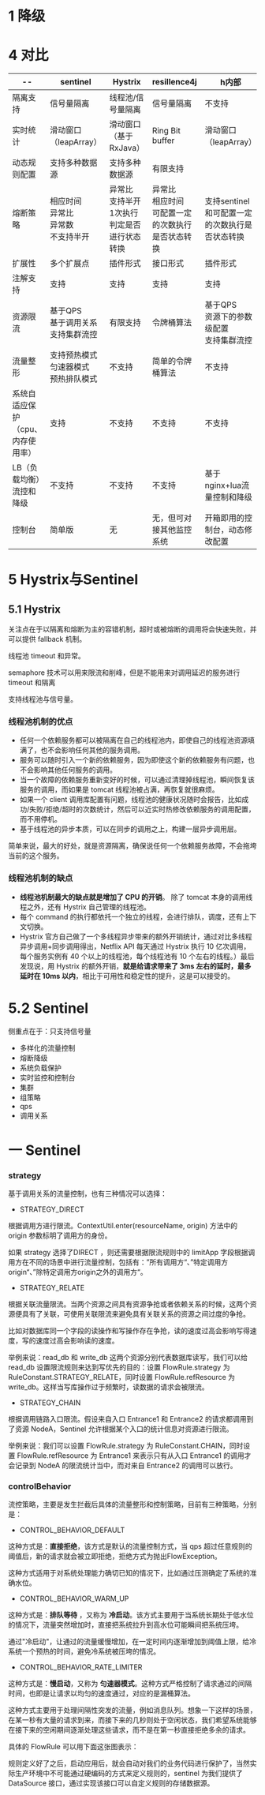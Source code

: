 # 1 降级





# 4 对比

| --                                | sentinel                                         | Hystrix                                               | resillence4j                                               | h内部                                             |      |      |
| --------------------------------- | ------------------------------------------------ | ----------------------------------------------------- | ---------------------------------------------------------- | ------------------------------------------------- | ---- | ---- |
| 隔离支持                          | 信号量隔离                                       | 线程池/信号量隔离                                     | 信号量隔离                                                 | 不支持                                            |      |      |
| 实时统计                          | 滑动窗口（leapArray）                            | 滑动窗口（基于RxJava）                                | Ring Bit buffer                                            | 滑动窗口（leapArray）                             |      |      |
| 动态规则配置                      | 支持多种数据源                                   | 支持多种数据源                                        | 有限支持                                                   |                                                   |      |      |
| 熔断策略                          | 相应时间<br />异常比<br />异常数<br />不支持半开 | 异常比<br />支持半开<br />1次执行判定是否进行状态转换 | 异常比<br />相应时间<br />可配置一定的次数执行是否状态转换 | 支持sentinel和可配置一定的次数执行是否状态转换    |      |      |
| 扩展性                            | 多个扩展点                                       | 插件形式                                              | 接口形式                                                   | 插件形式                                          |      |      |
| 注解支持                          | 支持                                             | 支持                                                  | 支持                                                       | 支持                                              |      |      |
| 资源限流                          | 基于QPS<br />基于调用关系<br />支持集群流控      | 有限支持                                              | 令牌桶算法                                                 | 基于QPS<br />资源下的参数级配置<br />支持集群流控 |      |      |
| 流量整形                          | 支持预热模式<br />匀速器模式<br />预热排队模式   | 不支持                                                | 简单的令牌桶算法                                           | 不支持                                            |      |      |
| 系统自适应保护（cpu、内存使用率） | 支持                                             | 不支持                                                | 不支持                                                     | 不支持                                            |      |      |
| LB（负载均衡）流控和降级          | 不支持                                           | 不支持                                                | 不支持                                                     | 基于nginx+lua流量控制和降级                       |      |      |
| 控制台                            | 简单版                                           | 无                                                    | 无，但可对接其他监控系统                                   | 开箱即用的控制台，动态修改配置                    |      |      |

# 5 Hystrix与Sentinel 



## 5.1 Hystrix 

关注点在于以隔离和熔断为主的容错机制，超时或被熔断的调用将会快速失败，并可以提供 fallback 机制。

线程池 timeout 和异常。

semaphore 技术可以用来限流和削峰，但是不能用来对调用延迟的服务进行 timeout 和隔离

支持线程池与信号量。

### 线程池机制的优点

- 任何一个依赖服务都可以被隔离在自己的线程池内，即使自己的线程池资源填满了，也不会影响任何其他的服务调用。
- 服务可以随时引入一个新的依赖服务，因为即使这个新的依赖服务有问题，也不会影响其他任何服务的调用。
- 当一个故障的依赖服务重新变好的时候，可以通过清理掉线程池，瞬间恢复该服务的调用，而如果是 tomcat 线程池被占满，再恢复就很麻烦。
- 如果一个 client 调用库配置有问题，线程池的健康状况随时会报告，比如成功/失败/拒绝/超时的次数统计，然后可以近实时热修改依赖服务的调用配置，而不用停机。
- 基于线程池的异步本质，可以在同步的调用之上，构建一层异步调用层。

简单来说，最大的好处，就是资源隔离，确保说任何一个依赖服务故障，不会拖垮当前的这个服务。

### 线程池机制的缺点

- **线程池机制最大的缺点就是增加了 CPU 的开销**。
  除了 tomcat 本身的调用线程之外，还有 Hystrix 自己管理的线程池。
- 每个 command 的执行都依托一个独立的线程，会进行排队，调度，还有上下文切换。
- Hystrix 官方自己做了一个多线程异步带来的额外开销统计，通过对比多线程异步调用+同步调用得出，Netflix API 每天通过 Hystrix 执行 10 亿次调用，每个服务实例有 40 个以上的线程池，每个线程池有 10 个左右的线程。）最后发现说，用 Hystrix 的额外开销，**就是给请求带来了 3ms 左右的延时，最多延时在 10ms 以内**，相比于可用性和稳定性的提升，这是可以接受的。

# 5.2 Sentinel 

侧重点在于：只支持信号量

- 多样化的流量控制
- 熔断降级
- 系统负载保护
- 实时监控和控制台
- 集群
- 组策略
- qps
- 调用关系



# 一  Sentinel 

### strategy

基于调用关系的流量控制，也有三种情况可以选择：

- STRATEGY_DIRECT

根据调用方进行限流。ContextUtil.enter(resourceName, origin) 方法中的 origin 参数标明了调用方的身份。

如果 strategy 选择了DIRECT ，则还需要根据限流规则中的 limitApp 字段根据调用方在不同的场景中进行流量控制，包括有：”所有调用方“、”特定调用方origin“、”除特定调用方origin之外的调用方“。

- STRATEGY_RELATE

根据关联流量限流。当两个资源之间具有资源争抢或者依赖关系的时候，这两个资源便具有了关联，可使用关联限流来避免具有关联关系的资源之间过度的争抢。

比如对数据库同一个字段的读操作和写操作存在争抢，读的速度过高会影响写得速度，写的速度过高会影响读的速度。

举例来说：read_db 和 write_db 这两个资源分别代表数据库读写，我们可以给 read_db 设置限流规则来达到写优先的目的：设置 FlowRule.strategy 为 RuleConstant.STRATEGY_RELATE，同时设置 FlowRule.refResource 为 write_db。这样当写库操作过于频繁时，读数据的请求会被限流。

- STRATEGY_CHAIN

根据调用链路入口限流。假设来自入口 Entrance1 和 Entrance2 的请求都调用到了资源 NodeA，Sentinel 允许根据某个入口的统计信息对资源进行限流。

举例来说：我们可以设置 FlowRule.strategy 为 RuleConstant.CHAIN，同时设置 FlowRule.refResource 为 Entrance1 来表示只有从入口 Entrance1 的调用才会记录到 NodeA 的限流统计当中，而对来自 Entrance2 的调用可以放行。

### controlBehavior

流控策略，主要是发生拦截后具体的流量整形和控制策略，目前有三种策略，分别是：

- CONTROL_BEHAVIOR_DEFAULT

这种方式是：**直接拒绝**，该方式是默认的流量控制方式，当 qps 超过任意规则的阈值后，新的请求就会被立即拒绝，拒绝方式为抛出FlowException。

这种方式适用于对系统处理能力确切已知的情况下，比如通过压测确定了系统的准确水位。

- CONTROL_BEHAVIOR_WARM_UP

这种方式是：**排队等待** ，又称为 **冷启动**。该方式主要用于当系统长期处于低水位的情况下，流量突然增加时，直接把系统拉升到高水位可能瞬间把系统压垮。

通过"冷启动"，让通过的流量缓慢增加，在一定时间内逐渐增加到阈值上限，给冷系统一个预热的时间，避免冷系统被压垮的情况。

- CONTROL_BEHAVIOR_RATE_LIMITER

这种方式是：**慢启动**，又称为 **匀速器模式**。这种方式严格控制了请求通过的间隔时间，也即是让请求以均匀的速度通过，对应的是漏桶算法。

这种方式主要用于处理间隔性突发的流量，例如消息队列。想象一下这样的场景，在某一秒有大量的请求到来，而接下来的几秒则处于空闲状态，我们希望系统能够在接下来的空闲期间逐渐处理这些请求，而不是在第一秒直接拒绝多余的请求。

具体的 FlowRule 可以用下面这张图表示：









规则定义好了之后，启动应用后，就会自动对我们的业务代码进行保护了，当然实际生产环境中不可能通过硬编码的方式来定义规则的，sentinel 为我们提供了 DataSource 接口，通过实现该接口可以自定义规则的存储数据源。







